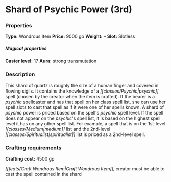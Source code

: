 ﻿---
Title: "Shard of Psychic Power (3rd)"
Type: "Wondrous Item"
Price: "9000 gp"
Weight: "–"
Slot: "Slotless"
Caster level: "17"
Aura: "strong transmutation"
Description: |
  "This shard of quartz is roughly the size of a human finger and covered in flowing sigils. It contains the knowledge of a psychic spell (chosen by the creator when the item is crafted). If the bearer is a psychic spellcaster and has that spell on her class spell list, she can use her spell slots to cast that spell as if it were one of her spells known. A shard of psychic power is priced based on the spell's psychic spell level. If the spell does not appear on the psychic's spell list, it is based on the highest spell level it has on any other spell list. For example, a spell that is on the 1st-level medium list and the 2nd-level spiritualist list is priced as a 2nd-level spell."
Crafting cost: "4500 gp"
Sources: "['Psychic Anthology']"
---

# Shard of Psychic Power (3rd)

### Properties

**Type:** Wondrous Item **Price:** 9000 gp **Weight:** – **Slot:** Slotless

##### Magical properties

**Caster level:** 17 **Aura:** strong transmutation

### Description

This shard of quartz is roughly the size of a human finger and covered in flowing sigils. It contains the knowledge of a _[[classes/Psychic|psychic]]_ spell (chosen by the creator when the item is crafted). If the bearer is a _psychic_ spellcaster and has that spell on her class spell list, she can use her spell slots to cast that spell as if it were one of her spells known. A shard of _psychic_ power is priced based on the spell's _psychic_ spell level. If the spell does not appear on the _psychic_'s spell list, it is based on the highest spell level it has on any other spell list. For example, a spell that is on the 1st-level _[[classes/Medium|medium]]_ list and the 2nd-level _[[classes/Spiritualist|spiritualist]]_ list is priced as a 2nd-level spell.

### Crafting requirements

**Crafting cost:** 4500 gp

_[[feats/Craft Wondrous Item|Craft Wondrous Item]]_, creator must be able to cast the spell contained in the shard

